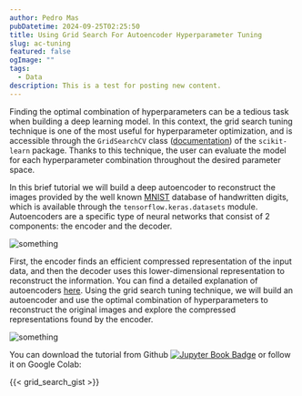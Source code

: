 ```yaml
---
author: Pedro Mas
pubDatetime: 2024-09-25T02:25:50
title: Using Grid Search For Autoencoder Hyperparameter Tuning
slug: ac-tuning
featured: false
ogImage: ""
tags:
  - Data
description: This is a test for posting new content.
---
```


Finding the optimal combination of hyperparameters can be a tedious task when building a deep learning model. In this context, the grid search tuning technique is one of the most useful for hyperparameter optimization, and is accessible through the ``GridSearchCV`` class ([documentation](https://scikit-learn.org/stable/modules/generated/sklearn.model_selection.GridSearchCV.html)) of the ``scikit-learn`` package. Thanks to this technique, the user can evaluate the model for each hyperparameter combination throughout the desired parameter space.

In this brief tutorial we will build a deep autoencoder to reconstruct the images provided by the well known [MNIST](http://yann.lecun.com/exdb/mnist/) database of handwritten digits, which is available through the ``tensorflow.keras.datasets`` module. Autoencoders are a specific type of neural networks that consist of 2 components: the encoder and the decoder.

![something](@assets/images/autoencoder.png)

First, the encoder finds an efficient compressed representation of the input data, and then the decoder uses this lower-dimensional representation to reconstruct the information. You can find a detailed explanation of autoencoders [here](https://towardsdatascience.com/applied-deep-learning-part-3-autoencoders-1c083af4d798). Using the grid search tuning technique, we will build an autoencoder and use the optimal combination of hyperparameters to reconstruct the original images and explore the compressed representations found by the encoder. 

![something](@assets/images/ac_results.png)

You can download the tutorial from Github [![Jupyter Book Badge](https://jupyterbook.org/badge.svg)](https://github.com/pedromasb/tutorials/blob/main/notebooks/gridsearch_autoencoder.ipynb) or follow it on Google Colab:

{{< grid_search_gist >}}
